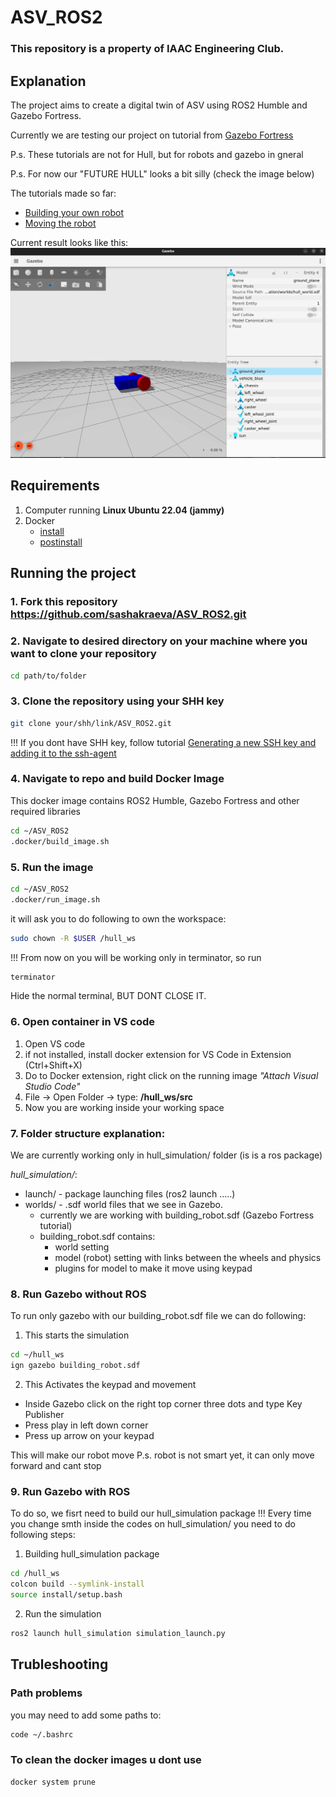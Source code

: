 # ASV_ROS2

### This repository is a property of IAAC Engineering Club.

## Explanation
The project aims to create a digital twin of ASV using ROS2 Humble and Gazebo Fortress.

Currently we are testing our project on tutorial from [Gazebo Fortress](https://gazebosim.org/docs/fortress/tutorials/) 

P.s. These tutorials are not for Hull, but for robots and gazebo in gneral

P.s. For now our "FUTURE HULL" looks a bit silly (check the image below)

The tutorials made so far:
- [Building your own robot](https://gazebosim.org/docs/fortress/building_robot/)
- [Moving the robot](https://gazebosim.org/docs/fortress/moving_robot/)

Current result looks like this:
![alt text](/images/image.png)


## Requirements

1. Computer running **Linux Ubuntu 22.04 (jammy)**
2. Docker 
    - [install](https://docs.docker.com/engine/install/ubuntu/) 
    - [postinstall](https://docs.docker.com/engine/install/linux-postinstall/)


## Running the project

### 1. Fork this repository https://github.com/sashakraeva/ASV_ROS2.git

### 2. Navigate to desired directory on your machine where you want to clone your repository

``` bash
cd path/to/folder
```

### 3. Clone the repository using your SHH key 

``` bash
git clone your/shh/link/ASV_ROS2.git
```

!!! If you dont have SHH key, follow tutorial [Generating a new SSH key and adding it to the ssh-agent](https://docs.github.com/en/authentication/connecting-to-github-with-ssh/generating-a-new-ssh-key-and-adding-it-to-the-ssh-agent)

### 4. Navigate to repo and build Docker Image

This docker image contains ROS2 Humble, Gazebo Fortress and other required libraries

``` bash
cd ~/ASV_ROS2
.docker/build_image.sh
```

### 5. Run the image 

``` bash
cd ~/ASV_ROS2
.docker/run_image.sh
```

it will ask you to do following to own the workspace:

``` bash
sudo chown -R $USER /hull_ws
```

!!! From now on you will be working only in terminator, so run

``` bash
terminator
```

Hide the normal terminal, BUT DONT CLOSE IT.


### 6. Open container in VS code

1. Open VS code
2. if not installed, install docker extension for VS Code in Extension (Ctrl+Shift+X)
3. Do to Docker extension, right click on the running image *"Attach Visual Studio Code"*
4. File -> Open Folder -> type: **/hull_ws/src**
5. Now you are working inside your working space

### 7. Folder structure explanation:

We are currently working only in hull_simulation/ folder (is is a ros package)


*hull_simulation/*:

+ launch/ - package launching files (ros2 launch .....)
+ worlds/ - .sdf world files that we see in Gazebo.
    - currently we are working with building_robot.sdf (Gazebo Fortress tutorial)
    - building_robot.sdf contains:
        - world setting
        - model (robot) setting with links between the wheels and physics
        - plugins for model to make it move using keypad

### 8. Run Gazebo without ROS

To run only gazebo with our building_robot.sdf file we can do following:

1. This starts the simulation

``` bash
cd ~/hull_ws
ign gazebo building_robot.sdf
```

2. This Activates the keypad and movement

- Inside Gazebo click on the right top corner three dots and type Key Publisher
- Press play in left down corner
- Press up arrow on your keypad 

This will make our robot move
P.s. robot is not smart yet, it can only move forward and cant stop


### 9. Run Gazebo with ROS

To do so, we fisrt need to build our hull_simulation package
!!! Every time you change smth inside the codes on hull_simulation/ you need to do following steps:

1. Building hull_simulation package

``` bash
cd /hull_ws
colcon build --symlink-install
source install/setup.bash
```

2. Run the simulation

``` bash
ros2 launch hull_simulation simulation_launch.py
```


## Trubleshooting

### Path problems

you may need to add some paths to: 

``` bash
code ~/.bashrc
``` 

### To clean the docker images u dont use

```bash
docker system prune
```







